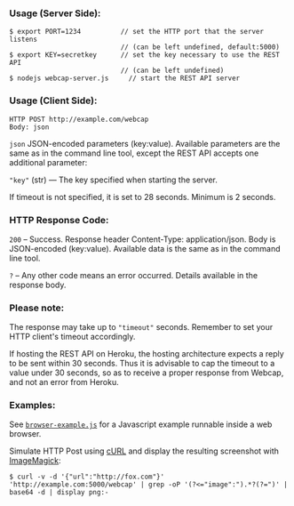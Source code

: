 ### Usage (Server Side):

    $ export PORT=1234          // set the HTTP port that the server listens
                                // (can be left undefined, default:5000)
    $ export KEY=secretkey      // set the key necessary to use the REST API
                                // (can be left undefined)
    $ nodejs webcap-server.js     // start the REST API server

### Usage (Client Side):

    HTTP POST http://example.com/webcap
    Body: json
    
`json` JSON-encoded parameters (key:value). Available parameters are the same as in the command line tool, except the REST API accepts one additional parameter:

`"key"` (str) — The key specified when starting the server.

If timeout is not specified, it is set to 28 seconds. Minimum is 2 seconds.

### HTTP Response Code:

`200` – Success. Response header Content-Type: application/json. Body is JSON-encoded (key:value). Available data is the same as in the command line tool.

`?` – Any other code means an error occurred. Details available in the response body.

### Please note:

The response may take up to `"timeout"` seconds. Remember to set your HTTP client's timeout accordingly.

If hosting the REST API on Heroku, the hosting architecture expects a reply to be sent within 30 seconds. Thus it is advisable to cap the timeout to a value under 30 seconds, so as to receive a proper response from Webcap, and not an error from Heroku. 

### Examples:

See [`browser-example.js`](https://bitbucket.org/gima/webcap/src/master/documentation/browser-example.js) for a Javascript example runnable inside  a web browser.

Simulate HTTP Post using [cURL][curl] and display the resulting screenshot with [ImageMagick][imagemagick]:  

    $ curl -v -d '{"url":"http://fox.com"}' 'http://example.com:5000/webcap' | grep -oP '(?<="image":").*?(?=")' | base64 -d | display png:-

  [curl]: http://curl.haxx.se/
  [imagemagick]: http://www.imagemagick.org
